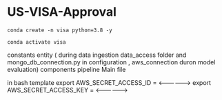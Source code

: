 # US-VISA-Approval

```
conda create -n visa python=3.8 -y
```

```
conda activate visa
```
constants
entity  ( during data ingestion data_access folder and mongo_db_connection.py in configuration , aws_connection duron model evaluation)
components
pipeline
Main file

in bash template
export AWS_SECRET_ACCESS_ID = <------>
export AWS_SECRET_ACCESS_KEY = <------>